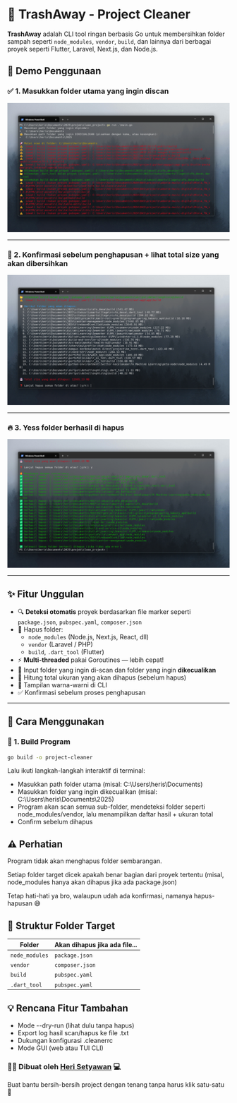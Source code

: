 # 🧹 TrashAway - Project Cleaner 

**TrashAway** adalah CLI tool ringan berbasis Go untuk membersihkan folder sampah seperti `node_modules`, `vendor`, `build`, dan lainnya dari berbagai proyek seperti Flutter, Laravel, Next.js, dan Node.js.

## 📸 Demo Penggunaan

### ✅ 1. Masukkan folder utama yang ingin discan

![Section 1](assets/section-1.png)

---

### 🚫 2. Konfirmasi sebelum penghapusan + lihat total size yang akan dibersihkan

![Section 2](assets/section-2.png)

---

### 🔥 3. Yess folder berhasil di hapus

![Section 3](assets/section-3.png)

---

## ✨ Fitur Unggulan

- 🔍 **Deteksi otomatis** proyek berdasarkan file marker seperti `package.json`, `pubspec.yaml`, `composer.json`
- 🧼 Hapus folder:
  - `node_modules` (Node.js, Next.js, React, dll)
  - `vendor` (Laravel / PHP)
  - `build`, `.dart_tool` (Flutter)
- ⚡ **Multi-threaded** pakai Goroutines — lebih cepat!
- 📂 Input folder yang ingin di-scan dan folder yang ingin **dikecualikan**
- 📏 Hitung total ukuran yang akan dihapus (sebelum hapus)
- 🎨 Tampilan warna-warni di CLI
- ✅ Konfirmasi sebelum proses penghapusan

---

## 🚀 Cara Menggunakan

### 🔧 1. Build Program

```bash
go build -o project-cleaner
```

Lalu ikuti langkah-langkah interaktif di terminal:

- Masukkan path folder utama (misal: C:\Users\heris\Documents)
- Masukkan folder yang ingin dikecualikan (misal: C:\Users\heris\Documents\2025)
- Program akan scan semua sub-folder, mendeteksi folder seperti node_modules/vendor, lalu menampilkan daftar hasil + ukuran total
- Confirm sebelum dihapus


## ⚠️ Perhatian
Program tidak akan menghapus folder sembarangan.

Setiap folder target dicek apakah benar bagian dari proyek tertentu (misal, node_modules hanya akan dihapus jika ada package.json)

Tetap hati-hati ya bro, walaupun udah ada konfirmasi, namanya hapus-hapusan 😅


## 📂 Struktur Folder Target
| Folder         | Akan dihapus jika ada file... |
| -------------- | ----------------------------- |
| `node_modules` | `package.json`                |
| `vendor`       | `composer.json`               |
| `build`        | `pubspec.yaml`                |
| `.dart_tool`   | `pubspec.yaml`                |



## 💡 Rencana Fitur Tambahan
 - Mode --dry-run (lihat dulu tanpa hapus)
 - Export log hasil scan/hapus ke file .txt
 - Dukungan konfigurasi .cleanerrc
 - Mode GUI (web atau TUI CLI)


### 👨‍💻 Dibuat oleh [Heri Setyawan](https://github.com/Herisetyawan123) 💻
Buat bantu bersih-bersih project dengan tenang tanpa harus klik satu-satu 🙌